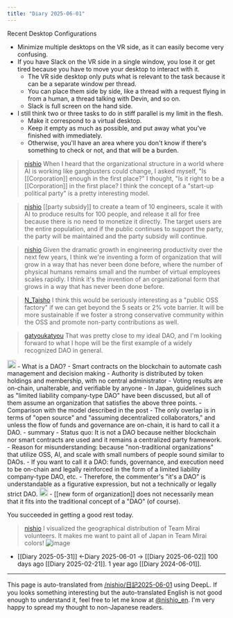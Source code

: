```yaml
---
title: "Diary 2025-06-01"
---
```



Recent Desktop Configurations
- Minimize multiple desktops on the VR side, as it can easily become very confusing.
- If you have Slack on the VR side in a single window, you lose it or get tired because you have to move your desktop to interact with it.
    - The VR side desktop only puts what is relevant to the task because it can be a separate window per thread.
    - You can place them side by side, like a thread with a request flying in from a human, a thread talking with Devin, and so on.
    - Slack is full screen on the hand side.
- I still think two or three tasks to do in stiff parallel is my limit in the flesh.
    - Make it correspond to a virtual desktop.
    - Keep it empty as much as possible, and put away what you've finished with immediately.
    - Otherwise, you'll have an area where you don't know if there's something to check or not, and that will be a burden.

> [nishio](https://x.com/nishio/status/1928801150289190999) When I heard that the organizational structure in a world where AI is working like gangbusters could change, I asked myself, "Is [[Corporation]] enough in the first place?" I thought, "Is it right to be a [[Corporation]] in the first place? I think the concept of a "start-up political party" is a pretty interesting model.

> [nishio](https://x.com/nishio/status/1928803911420264506) [[party subsidy]] to create a team of 10 engineers, scale it with AI to produce results for 100 people, and release it all for free because there is no need to monetize it directly. The target users are the entire population, and if the public continues to support the party, the party will be maintained and the party subsidy will continue.

> [nishio](https://x.com/nishio/status/1928804686162755815) Given the dramatic growth in engineering productivity over the next few years, I think we're inventing a form of organization that will grow in a way that has never been done before, where the number of physical humans remains small and the number of virtual employees scales rapidly. I think it's the invention of an organizational form that grows in a way that has never been done before.

> [N_Taisho](https://x.com/N_Taisho/status/1928982514955092204) I think this would be seriously interesting as a "public OSS factory" if we can get beyond the 5 seats or 2% vote barrier. It will be more sustainable if we foster a strong conservative community within the OSS and promote non-party contributions as well.


> [gatyoukatyou](https://x.com/gatyoukatyou/status/1928947053813710891) That was pretty close to my ideal DAO, and I'm looking forward to what I hope will be the first example of a widely recognized DAO in general.

<img src='https://scrapbox.io/api/pages/nishio-en/o3/icon' alt='o3.icon' height="19.5"/>
- What is a DAO?
    - Smart contracts on the blockchain to automate cash management and decision making
    - Authority is distributed by token holdings and membership, with no central administrator
    - Voting results are on-chain, unalterable, and verifiable by anyone
    - In Japan, guidelines such as "limited liability company-type DAO" have been discussed, but all of them assume an organization that satisfies the above three points.
- Comparison with the model described in the post
    - The only overlap is in terms of "open source" and "assuming decentralized collaborators," and unless the flow of funds and governance are on-chain, it is hard to call it a DAO.
- summary
    - Status quo: It is not a DAO because neither blockchain nor smart contracts are used and it remains a centralized party framework.
    - Reason for misunderstanding: because "non-traditional organizations" that utilize OSS, AI, and scale with small numbers of people sound similar to DAOs.
    - If you want to call it a DAO: funds, governance, and execution need to be on-chain and legally reinforced in the form of a limited liability company-type DAO, etc.
- Therefore, the commenter's "it's a DAO" is understandable as a figurative expression, but not a technically or legally strict DAO.

<img src='https://scrapbox.io/api/pages/nishio-en/nishio/icon' alt='nishio.icon' height="19.5"/>
- [[new form of organization]] does not necessarily mean that it fits into the traditional concept of a "DAO" (of course).

You succeeded in getting a good rest today.

> [nishio](https://x.com/nishio/status/1929141234507153613) I visualized the geographical distribution of Team Mirai volunteers. It makes me want to paint all of Japan in Team Mirai colors!
>  ![image](https://gyazo.com/e88634a8bb3655aef2dfe2999721d380/thumb/1000)


- [[Diary 2025-05-31]] ←Diary 2025-06-01 → [[Diary 2025-06-02]]
100 days ago [[Diary 2025-02-21]].
1 year ago [[Diary 2024-06-01]].
---
This page is auto-translated from [/nishio/日記2025-06-01](https://scrapbox.io/nishio/日記2025-06-01) using DeepL. If you looks something interesting but the auto-translated English is not good enough to understand it, feel free to let me know at [@nishio_en](https://twitter.com/nishio_en). I'm very happy to spread my thought to non-Japanese readers.